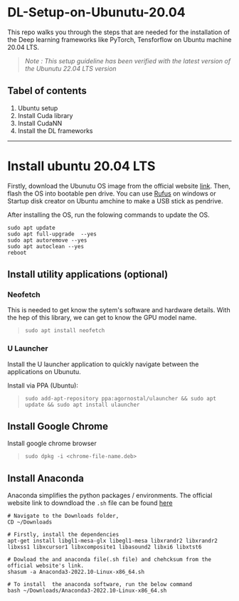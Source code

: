 # DL-Setup-on-Ubunutu-20.04

This repo walks you through the steps that are needed for the installation of the Deep learning frameworks like PyTorch, Tensforflow on Ubuntu machine 20.04 LTS. 


> *Note : This setup guideline has been verified with the latest version of the  Ubunutu 22.04 LTS version*


## Tabel of contents

1. Ubuntu setup 
2. Install Cuda library
3. Install CudaNN
4. Install the DL frameworks 


-----------------------------------------------------------------------------------------

# Install ubuntu 20.04 LTS 

Firstly, download the Ubunutu OS image from the official website [link](https://releases.ubuntu.com/focal/ubuntu-20.04.5-desktop-amd64.iso). Then, flash the OS into bootable pen drive. You can use [Rufus](https://rufus.ie/en/) on windows or Startup disk creator on Ubuntu amchine to make a USB stick as pendrive. 

After installing the OS, run the folowing commands to update the OS. 


```
sudo apt update
sudo apt full-upgrade  --yes
sudo apt autoremove --yes
sudo apt autoclean --yes
reboot
```


## Install utility applications (optional)


###  Neofetch 

This is needed to get know the sytem's software and hardware details. With the hep of this library, we can get to know the GPU model name.  

   >	`sudo apt install neofetch`


### U Launcher 
Install the U launcher application to quickly navigate between the applications on Ubunutu.  


Install via PPA (Ubuntu): 
>`sudo add-apt-repository ppa:agornostal/ulauncher && sudo apt update && sudo apt install ulauncher`

## Install Google Chrome

Install google chrome browser
 
>`sudo dpkg -i <chrome-file-name.deb>`


## Install Anaconda

Anaconda simplifies the python packages / environments. The official website link to downdload the `.sh` file can be found [here](https://www.anaconda.com/products/distribution#linux)

```
# Navigate to the Downloads folder, 
CD ~/Downloads

# Firstly, install the dependencies 
apt-get install libgl1-mesa-glx libegl1-mesa libxrandr2 libxrandr2 libxss1 libxcursor1 libxcomposite1 libasound2 libxi6 libxtst6

# Dowload the and anaconda file(.sh file) and chehcksum from the official website's link. 
shasum -a Anaconda3-2022.10-Linux-x86_64.sh

# To install  the anaconda software, run the below command
bash ~/Downloads/Anaconda3-2022.10-Linux-x86_64.sh

```



